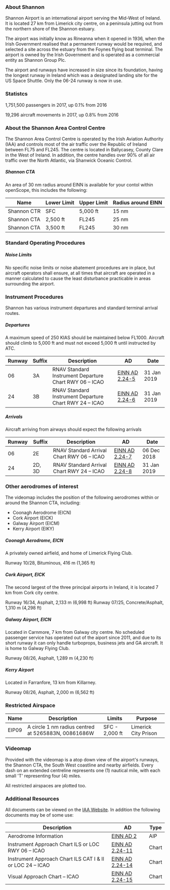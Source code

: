 
### About Shannon
Shannon Airport is an international airport serving the Mid-West of Ireland. It is located 27 km from Limerick city centre, on a peninsula jutting out from the northern shore of the Shannon estuary.

The airport was initially know as Rineanna when it opened in 1936, when the Irish Government realised that a permanent runway would be required, and selected a site across the estuary from the Foynes flying boat terminal. The airport is owned by the Irish Government and is operated as a commercial entity as Shannon Group Plc.

The airport and runways have increased in size since its foundation, having the longest runway in Ireland which was a designated landing site for the US Space Shuttle. Only the 06-24 runway is now in use.

### Statistcs
1,751,500 passengers in 2017, up 0.1% from 2016

19,296 aircraft movements in 2017, up 0.8% from 2016

### About the Shannon Area Control Centre
The Shannon Area Control Centre is operated by the Irish Aviation Authority (IAA) and controls most of the air traffic over the Republic of Ireland between FL75 and FL245. The centre is located in Ballycasey, County Clare in the West of Ireland. In addition, the centre handles over 90% of all air traffic over the North Atlantic, via Shanwick Oceanic Control.

##### Shannon CTA
An area of 30 nm radius around EINN is available for your contol within openScope, this includes the following:

| Name | Lower Limit | Upper Limit | Radius around EINN |
| --- | -- | --- | --- |
| Shannon CTR | SFC | 5,000 ft | 15 nm |
| Shannon CTA | 2,500 ft | FL245 | 25 nm |
| Shannon CTA | 3,500 ft | FL245 | 30 nm |

### Standard Operating Procedures
##### Noise Limits
No specific noise limits or noise abatement procedures are in place, but aircraft operators shall ensure, at all times that aircraft are operated in a manner calculated to cause the least disturbance practicable in areas surrounding the airport.

### Instrument Procedures
Shannon has various instrument departures and standard terminal arrival routes.

##### Departures
A maximum speed of 250 KIAS should be maintained below FL1000. Aircraft should climb to 5,000 ft and must not exceed 5,000 ft until instructed by ATC.

| Runway | Suffix | Description | AD | Date |
| -- | -- | -- | -- | -- |
| 06 | 3A | RNAV Standard Instrument Departure Chart RWY 06 – ICAO | [EINN AD 2.24-5](http://iaip.iaa.ie/iaip/Published%20Files/AIP%20Files/AD/Chart%20Files/EINN/EI_AD_2_EINN_24-5_en.pdf) | 31 Jan 2019 |
| 24 | 3B | RNAV Standard Instrument Departure Chart RWY 24 – ICAO | [EINN AD 2.24-6](http://iaip.iaa.ie/iaip/Published%20Files/AIP%20Files/AD/Chart%20Files/EINN/EI_AD_2_EINN_24-6_en.pdf) | 31 Jan 2019 |

##### Arrivals
Aircraft arriving from airways should expect the following arrivals

| Runway | Suffix | Description | AD | Date |
| -- | -- | -- | -- | -- |
| 06 | 2E | RNAV Standard Arrival Chart RWY 06 – ICAO | [EINN AD 2.24-7](http://iaip.iaa.ie/iaip/Published%20Files/AIP%20Files/AD/Chart%20Files/EINN/EI_AD_2_EINN_24-7_en.pdf) | 06 Dec 2018 |
| 24 | 2D, 3D | RNAV Standard Arrival Chart RWY 24 – ICAO | [EINN AD 2.24-8](http://iaip.iaa.ie/iaip/Published%20Files/AIP%20Files/AD/Chart%20Files/EINN/EI_AD_2_EINN_24-8_en.pdf) | 31 Jan 2019 |

### Other aerodromes of interest
The videomap includes the position of the following aerodromes within or around the Shannon CTA, including:
* Coonagh Aerodrome (EICN)
* Cork Airport (EICK)
* Galway Airport (EICM)
* Kerry Airport (EIKY)

##### Coonagh Aerodrome, EICN
A privately owned airfield, and home of Limerick Flying Club.

Runway 10/28, Bituminous, 416 m (1,365 ft)

##### Cork Airport, EICK
The second largest of the three principal airports in Ireland, it is located 7 km from Cork city centre.

Runway 16/34, Asphalt, 2,133 m (6,998 ft)
Runway 07/25, Concrete/Asphalt, 1,310 m (4,298 ft)

##### Galway Airport, EICN
Located in Carnmore, 7 km from Galway city centre. No scheduled passenger service has operated out of the aiport since 2011, and due to its short runway it can only handle turboprops, business jets and GA aircraft. It is home to Galway Flying Club.

Runway 08/26, Asphalt, 1,289 m (4,230 ft)

##### Kerry Airport
Located in Farranfore, 13 km from Killarney.

Runway 08/26, Asphalt, 2,000 m (6,562 ft)

### Restricted Airspace

| Name | Description | Limits | Purpose |
| -- | -- | -- | -- |
| EIP09| A circle 1 nm radius centred at 5265883N, 00861686W| SFC - 2,000 ft | Limerick City Prison |

### Videomap
Provided with the videomap is a atop down view of the airport's runways, the Shannon CTA, the South West coastline and nearby airfields. Every dash on an extended centreline represents one (1) nautical mile, with each small 'T' representing four (4) miles.

All restricted airspaces are plotted too.

### Additional Resources
All documents can be viewed on the [IAA Website](http://iaip.iaa.ie/iaip/IAIP_Frame_CD.htm). In addition the following documents may be of some use:

| Description | AD | Type |
| -- | -- | -- |
| Aerodrome Information | [EINN AD 2](http://iaip.iaa.ie/iaip/Published%20Files/AIP%20Files/AD/EI_AD_2_EINN_EN.pdf) | AIP | 
| Instrument Approach Chart ILS or LOC RWY 06 – ICAO | [EINN AD 2.24-11](http://iaip.iaa.ie/iaip/Published%20Files/AIP%20Files/AD/Chart%20Files/EINN/EI_AD_2_EINN_24-11_en.pdf) | Chart |
| Instrument Approach Chart ILS CAT I & II or LOC 24 – ICAO | [EINN AD 2.24-14](http://iaip.iaa.ie/iaip/Published%20Files/AIP%20Files/AD/Chart%20Files/EINN/EI_AD_2_EINN_24-14_en.pdf) | Chart |
| Visual Approach Chart – ICAO | [EINN AD 2.24-15](http://iaip.iaa.ie/iaip/Published%20Files/AIP%20Files/AD/Chart%20Files/EINN/EI_AD_2_EINN_24-15_en.pdf) | Chart |
